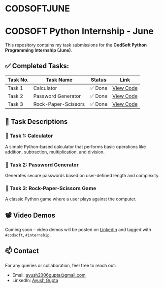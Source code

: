 # CODSOFTJUNE
# CODSOFT Python Internship - June

This repository contains my task submissions for the **CodSoft Python Programming Internship (June)**.

## ✅ Completed Tasks:

| Task No. | Task Name             | Status | Link |
|----------|-----------------------|--------|------|
| Task 1   | Calculator             | ✅ Done | [View Code](https://github.com/Ayush-gj/CODSOFTJUNE/blob/main/Task-1%3A%20Simple%20Calculator) |
| Task 2   | Password Generator     | ✅ Done | [View Code]() |
| Task 3   | Rock-Paper-Scissors    | ✅ Done | [View Code]() |



## 📌 Task Descriptions

### 🔹 Task 1: Calculator
A simple Python-based calculator that performs basic operations like addition, subtraction, multiplication, and division.

### 🔹 Task 2: Password Generator
Generates secure passwords based on user-defined length and complexity.

### 🔹 Task 3: Rock-Paper-Scissors Game
A classic Python game where a user plays against the computer.



## 📽️ Video Demos
Coming soon – video demos will be posted on [LinkedIn](https://www.linkedin.com/in/ayush-gupta-8943a7328/) and tagged with `#codsoft`, `#internship`.



## 📫 Contact
For any queries or collaboration, feel free to reach out:
- Email: ayush2006gupta@gmail.com
- LinkedIn: [Ayush Gupta](https://www.linkedin.com/in/ayush-gupta-8943a7328/)

